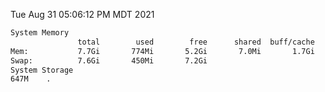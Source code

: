 Tue Aug 31 05:06:12 PM MDT 2021
```bash
System Memory
               total        used        free      shared  buff/cache   available
Mem:           7.7Gi       774Mi       5.2Gi       7.0Mi       1.7Gi       6.5Gi
Swap:          7.6Gi       450Mi       7.2Gi
System Storage
647M	.
```
